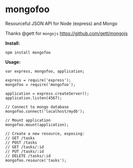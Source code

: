 mongofoo
========

Resourceful JSON API for Node (express) and Mongo

Thanks @gett for `mongojs` https://github.com/gett/mongojs

**Install:**

    npm install mongofoo

**Usage:**

    var express, mongofoo, application;

    express = require('express');
    mongofoo = require('mongofoo');
    
    application = express.createServer();
    application.listen(4567);

    // Connect to mongo database
    mongofoo.connect('localhost/mydb');

    // Mount application
    mongofoo.mount(application);

    // Create a new resource, exposing:
    // GET /tasks
    // POST /tasks
    // GET /tasks/:id
    // PUT /tasks/:id
    // DELETE /tasks/:id
    mongofoo.resource('tasks');